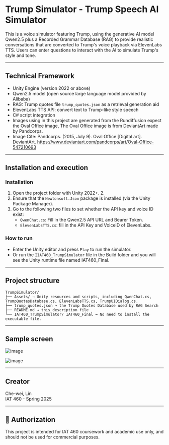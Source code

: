# Trump Simulator - Trump Speech AI Simulator

This is a voice simulator featuring Trump, using the generative AI model Qwen2.5 plus a Recorded Grammar Database (RAG) to provide realistic conversations that are converted to Trump's voice playback via ElevenLabs TTS. Users can enter questions to interact with the AI to simulate Trump's style and tone.

---

## Technical Framework

- Unity Engine (version 2022 or above)
- Qwen2.5 model (open source large language model provided by Alibaba)
- RAG: Trump quotes file `trump_quotes.json` as a retrieval generation aid
- ElevenLabs TTS API: convert text to Trump-like style speech
- C# script integration
- Images using in this project are generated from the Rundiffusion expect the Oval Office image, The Oval Office image is from DeviantArt made by Pandcorps.
- Image Cite: Pandcorps. (2015, July 9). Oval Office [Digital art]. DeviantArt. https://www.deviantart.com/pandcorps/art/Oval-Office-547210693

---------
## Installation and execution

### Installation

1. Open the project folder with Unity 2022+. 2.
2. Ensure that the `Newtonsoft.Json` package is installed (via the Unity Package Manager). 
3. Go to the following two files to set whether the API key and voice ID exist:
   - `QwenChat.cs`: Fill in the Qwen2.5 API URL and Bearer Token.
   - `ElevenLabsTTS.cs`: fill in the API Key and VoiceID of ElevenLabs.

### How to run

- Enter the Unity editor and press `Play` to run the simulator.
- Or run the `IIAT460_TrumpSimulator` file in the Build folder and you will see the Unity runtime file named IAT460_Final.

--- --- --- --- --- --- --- --- --- --- --- ---

## Project structure 

```
TrumpSimulator/
├── Assets/ → Unity resources and scripts, including QwenChat.cs, TrumpQuotesDatabase.cs, ElevenLabsTTS.cs, TrumpUIDialog.cs.
├── trump_quotes.json → the Trump Quotes Database used by RAG Search
├── README.md → this description file           
└── IAT460_TrumpSimulator/ IAT460_Final → No need to install the executable file.
```

--- --- --- --- --- --- --- --- --- --- --- ---
## Sample screen

![image](https://github.com/user-attachments/assets/2fdb19e8-862a-4f66-aa73-c91a6e6c9a8c)

![image](https://github.com/user-attachments/assets/9a080511-39f8-4869-b91b-dd25aea6b7f5)

--- --- ---

## Creator

Che-wei, Lin  
IAT 460 - Spring 2025

---

## 📄 Authorization

This project is intended for IAT 460 coursework and academic use only, and should not be used for commercial purposes.
